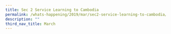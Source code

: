 ```yaml
---
title: Sec 2 Service Learning to Cambodia
permalink: /whats-happening/2019/mar/sec2-service-learning-to-cambodia/
description: ""
third_nav_title: March
---
```

